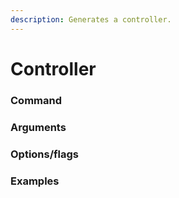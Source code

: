 ```yaml
---
description: Generates a controller.
---
```


# Controller

### Command



### Arguments



### Options/flags



### Examples

